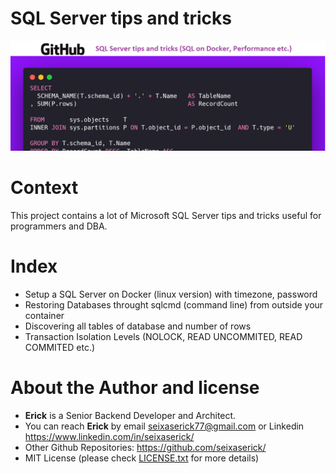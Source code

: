 # SQL Server tips and tricks

![Project Cover](./img/project-cover.png "SQL Server tips and tricks")
 
# Context

This project contains a lot of Microsoft SQL Server tips and tricks useful for programmers and DBA.


# Index

- Setup a SQL Server on Docker (linux version) with timezone, password
- Restoring Databases throught sqlcmd (command line) from outside your container
- Discovering all tables of database and number of rows
- Transaction Isolation Levels (NOLOCK, READ UNCOMMITED, READ COMMITED etc.)



# About the Author and license
- **Erick** is a Senior Backend Developer and Architect. 
- You can reach **Erick** by email <seixaserick77@gmail.com> or Linkedin <https://www.linkedin.com/in/seixaserick/>
- Other Github Repositories: <https://github.com/seixaserick/> 
- MIT License (please check [LICENSE.txt](LICENSE.txt) for more details)

 